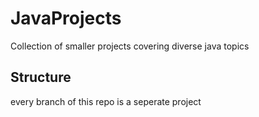 # JavaProjects
Collection of smaller projects covering diverse java topics
## Structure
every branch of this repo is a seperate project
